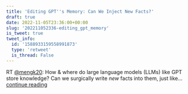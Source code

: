 ```yaml
---
title: 'Editing GPT''s Memory: Can We Inject New Facts?'
draft: true
date: 2022-11-05T23:36:00+00:00
slug: '202211052336-editing_gpt_memory'
is_tweet: true
tweet_info:
  id: '1588933159558991873'
  type: 'retweet'
  is_thread: False
---
```




RT [@mengk20](https://x.com/mengk20): How &amp; where do large language models (LLMs) like GPT store knowledge? Can we surgically write *new* facts into them, just like… [continue reading](https://x.com/sytelus/status/1588933159558991873)
